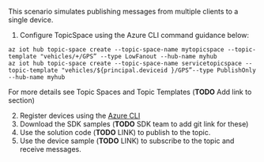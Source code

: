  This scenario simulates publishing messages from multiple clients to a single device.


 1.	Configure TopicSpace using the Azure CLI command guidance below:
 ```azurecli
az iot hub topic-space create --topic-space-name mytopicspace --topic-template "vehicles/+/GPS” --type LowFanout --hub-name myhub
az iot hub topic-space create --topic-space-name servicetopicspace --topic-template "vehicles/${principal.deviceid }/GPS”--type PublishOnly --hub-name myhub
```
  For more details see Topic Spaces and Topic Templates (**TODO** Add link to section)
  
2. Register devices using the [Azure CLI](https://docs.microsoft.com/cli/azure/iot/hub/device-identity?view=azure-cli-latest#az_iot_hub_device_identity_create) 
3. Download the SDK samples (**TODO** SDK team to add git link for these)
4. Use the solution code (**TODO** LINK) to publish to the topic.
5. Use the device sample (**TODO** LINK) to subscribe to the topic and receive messages.

 
